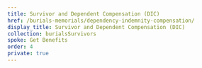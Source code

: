 ```yaml
---
title: Survivor and Dependent Compensation (DIC)
href: /burials-memorials/dependency-indemnity-compensation/
display_title: Survivor and Dependent Compensation (DIC)
collection: burialsSurvivors
spoke: Get Benefits
order: 4
private: true
---
```

